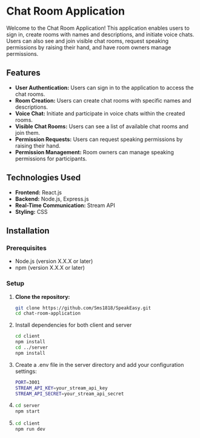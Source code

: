 # Chat Room Application

Welcome to the Chat Room Application! This application enables users to sign in, create rooms with names and descriptions, and initiate voice chats. Users can also see and join visible chat rooms, request speaking permissions by raising their hand, and have room owners manage permissions.

## Features

- **User Authentication:** Users can sign in to the application to access the chat rooms.
- **Room Creation:** Users can create chat rooms with specific names and descriptions.
- **Voice Chat:** Initiate and participate in voice chats within the created rooms.
- **Visible Chat Rooms:** Users can see a list of available chat rooms and join them.
- **Permission Requests:** Users can request speaking permissions by raising their hand.
- **Permission Management:** Room owners can manage speaking permissions for participants.

## Technologies Used

- **Frontend:** React.js
- **Backend:** Node.js, Express.js
- **Real-Time Communication:** Stream API
- **Styling:** CSS

## Installation

### Prerequisites

- Node.js (version X.X.X or later)
- npm (version X.X.X or later)

### Setup

1. **Clone the repository:**

   ```sh
   git clone https://github.com/Sms1818/SpeakEasy.git
   cd chat-room-application
2. Install dependencies for both client and server
   ```sh
   cd client
   npm install
   cd ../server
   npm install

4. Create a .env file in the server directory and add your configuration settings:
   ```sh
   PORT=3001
   STREAM_API_KEY=your_stream_api_key
   STREAM_API_SECRET=your_stream_api_secret

6. ```sh
   cd server
   npm start

8. ```sh
   cd client
   npm run dev


